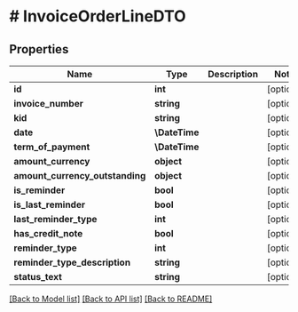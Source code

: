 # # InvoiceOrderLineDTO

## Properties

Name | Type | Description | Notes
------------ | ------------- | ------------- | -------------
**id** | **int** |  | [optional]
**invoice_number** | **string** |  | [optional]
**kid** | **string** |  | [optional]
**date** | **\DateTime** |  | [optional]
**term_of_payment** | **\DateTime** |  | [optional]
**amount_currency** | **object** |  | [optional]
**amount_currency_outstanding** | **object** |  | [optional]
**is_reminder** | **bool** |  | [optional]
**is_last_reminder** | **bool** |  | [optional]
**last_reminder_type** | **int** |  | [optional]
**has_credit_note** | **bool** |  | [optional]
**reminder_type** | **int** |  | [optional]
**reminder_type_description** | **string** |  | [optional]
**status_text** | **string** |  | [optional]

[[Back to Model list]](../../README.md#models) [[Back to API list]](../../README.md#endpoints) [[Back to README]](../../README.md)
